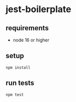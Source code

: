 # jest-boilerplate

## requirements

- node 16 or higher

## setup

```shell
npm install
```

## run tests

```shell
npm test
```
